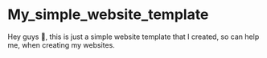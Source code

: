 # My_simple_website_template

Hey guys 👋, this is just a simple website template that I created, so can help me, when creating my websites.
